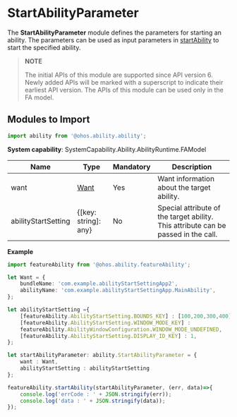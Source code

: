 # StartAbilityParameter

The **StartAbilityParameter** module defines the parameters for starting an ability. The parameters can be used as input parameters in [startAbility](js-apis-ability-featureAbility.md#featureabilitystartability) to start the specified ability.

> **NOTE**
> 
> The initial APIs of this module are supported since API version 6. Newly added APIs will be marked with a superscript to indicate their earliest API version.
> The APIs of this module can be used only in the FA model.

## Modules to Import

```ts
import ability from '@ohos.ability.ability';
```

**System capability**: SystemCapability.Ability.AbilityRuntime.FAModel

| Name              |   Type  | Mandatory  | Description                                   |
| ------------------- | -------- | ---- | -------------------------------------- |
| want                | [Want](js-apis-application-want.md)|   Yes  | Want information about the target ability.                    |
| abilityStartSetting | {[key: string]: any} | No   | Special attribute of the target ability. This attribute can be passed in the call.|

**Example**
```ts
import featureAbility from '@ohos.ability.featureAbility';

let Want = {
    bundleName: 'com.example.abilityStartSettingApp2',
    abilityName: 'com.example.abilityStartSettingApp.MainAbility',
};

let abilityStartSetting ={
    [featureAbility.AbilityStartSetting.BOUNDS_KEY] : [100,200,300,400],
    [featureAbility.AbilityStartSetting.WINDOW_MODE_KEY] :
    featureAbility.AbilityWindowConfiguration.WINDOW_MODE_UNDEFINED,
    [featureAbility.AbilityStartSetting.DISPLAY_ID_KEY] : 1,
};

let startAbilityParameter: ability.StartAbilityParameter = {
    want : Want,
    abilityStartSetting : abilityStartSetting
};

featureAbility.startAbility(startAbilityParameter, (err, data)=>{
    console.log('errCode : ' + JSON.stringify(err));
    console.log('data : ' + JSON.stringify(data));
});
```

